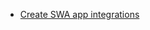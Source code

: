  * [Create SWA app integrations](https://help.okta.com/oie/en-us/content/topics/apps/apps_app_integration_wizard_swa.htm)